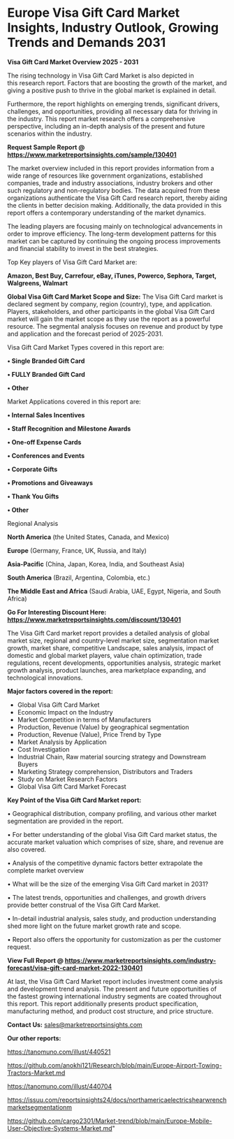 # Europe Visa Gift Card Market Insights, Industry Outlook, Growing Trends and Demands 2031

<Strong> Visa Gift Card Market Overview 2025 - 2031</strong>

The rising technology in Visa Gift Card Market is also depicted in this research report. Factors that are boosting the growth of the market, and giving a positive push to thrive in the global market is explained in detail.

Furthermore, the report highlights on emerging trends, significant drivers, challenges, and opportunities, providing all necessary data for thriving in the industry. This report market research offers a comprehensive perspective, including an in-depth analysis of the present and future scenarios within the industry.

<strong>Request Sample Report @ <a href=https://www.marketreportsinsights.com/sample/130401>https://www.marketreportsinsights.com/sample/130401</a></strong>

The market overview included in this report provides information from a wide range of resources like government organizations, established companies, trade and industry associations, industry brokers and other such regulatory and non-regulatory bodies. The data acquired from these organizations authenticate the Visa Gift Card research report, thereby aiding the clients in better decision making. Additionally, the data provided in this report offers a contemporary understanding of the market dynamics.

The leading players are focusing mainly on technological advancements in order to improve efficiency. The long-term development patterns for this market can be captured by continuing the ongoing process improvements and financial stability to invest in the best strategies.

Top Key players of Visa Gift Card Market are:

<strong>Amazon, Best Buy, Carrefour, eBay, iTunes, Powerco, Sephora, Target, Walgreens, Walmart</strong>

<strong><b>Global Visa Gift Card Market Scope and Size:</b></strong>
The Visa Gift Card market is declared segment by company, region (country), type, and application. Players, stakeholders, and other participants in the global Visa Gift Card market will gain the market scope as they use the report as a powerful resource. The segmental analysis focuses on revenue and product by type and application and the forecast period of 2025-2031.

Visa Gift Card Market Types covered in this report are:

<strong>• Single Branded Gift Card

• FULLY Branded Gift Card

• Other</strong>

Market Applications covered in this report are:

<strong>• Internal Sales Incentives

• Staff Recognition and Milestone Awards

• One-off Expense Cards

• Conferences and Events

• Corporate Gifts

• Promotions and Giveaways

• Thank You Gifts

• Other</strong> 

Regional Analysis

<strong>North America</strong> (the United States, Canada, and Mexico)

<strong>Europe</strong> (Germany, France, UK, Russia, and Italy)

<strong>Asia-Pacific</strong> (China, Japan, Korea, India, and Southeast Asia)

<strong>South America</strong> (Brazil, Argentina, Colombia, etc.)

<strong>The Middle East and Africa</strong> (Saudi Arabia, UAE, Egypt, Nigeria, and South Africa)

<strong>Go For Interesting Discount Here: <a href=https://www.marketreportsinsights.com/discount/130401>https://www.marketreportsinsights.com/discount/130401</a></strong>

The Visa Gift Card market report provides a detailed analysis of global market size, regional and country-level market size, segmentation market growth, market share, competitive Landscape, sales analysis, impact of domestic and global market players, value chain optimization, trade regulations, recent developments, opportunities analysis, strategic market growth analysis, product launches, area marketplace expanding, and technological innovations.

<strong><b>Major factors covered in the report:</b></strong>
<ul>
  <li>Global Visa Gift Card Market </li>
  <li>Economic Impact on the Industry</li>
  <li>Market Competition in terms of Manufacturers</li>
  <li>Production, Revenue (Value) by geographical segmentation</li>
  <li>Production, Revenue (Value), Price Trend by Type</li>
  <li>Market Analysis by Application</li>
  <li>Cost Investigation</li>
  <li>Industrial Chain, Raw material sourcing strategy and Downstream Buyers</li>
  <li>Marketing Strategy comprehension, Distributors and Traders</li>
  <li>Study on Market Research Factors</li>
  <li>Global Visa Gift Card Market Forecast</li>
</ul>

<strong><b>Key Point of the Visa Gift Card Market report:</b></strong>

• Geographical distribution, company profiling, and various other market segmentation are provided in the report.

• For better understanding of the global Visa Gift Card market status, the accurate market valuation which comprises of size, share, and revenue are also covered.

• Analysis of the competitive dynamic factors better extrapolate the complete market overview

• What will be the size of the emerging Visa Gift Card market in 2031?

• The latest trends, opportunities and challenges, and growth drivers provide better construal of the Visa Gift Card Market.

• In-detail industrial analysis, sales study, and production understanding shed more light on the future market growth rate and scope.

• Report also offers the opportunity for customization as per the customer request.

<strong><b>View Full Report @ <a href=https://www.marketreportsinsights.com/industry-forecast/visa-gift-card-market-2022-130401>https://www.marketreportsinsights.com/industry-forecast/visa-gift-card-market-2022-130401</a></b></strong>


At last, the Visa Gift Card Market report includes investment come analysis and development trend analysis. The present and future opportunities of the fastest growing international industry segments are coated throughout this report. This report additionally presents product specification, manufacturing method, and product cost structure, and price structure.

<strong>Contact Us:</strong>
sales@marketreportsinsights.com

<strong>Our other reports:</strong>

<a href=https://tanomuno.com/illust/440521>https://tanomuno.com/illust/440521</a>

<a href=https://github.com/anokhi121/Research/blob/main/Europe-Airport-Towing-Tractors-Market.md>https://github.com/anokhi121/Research/blob/main/Europe-Airport-Towing-Tractors-Market.md</a>

<a href=https://tanomuno.com/illust/440704>https://tanomuno.com/illust/440704</a>

<a href=https://issuu.com/reportsinsights24/docs/northamericaelectricshearwrenchmarketsegmentationm>https://issuu.com/reportsinsights24/docs/northamericaelectricshearwrenchmarketsegmentationm</a>

<a href=https://github.com/cargo2301/Market-trend/blob/main/Europe-Mobile-User-Objective-Systems-Market.md>https://github.com/cargo2301/Market-trend/blob/main/Europe-Mobile-User-Objective-Systems-Market.md</a>"

